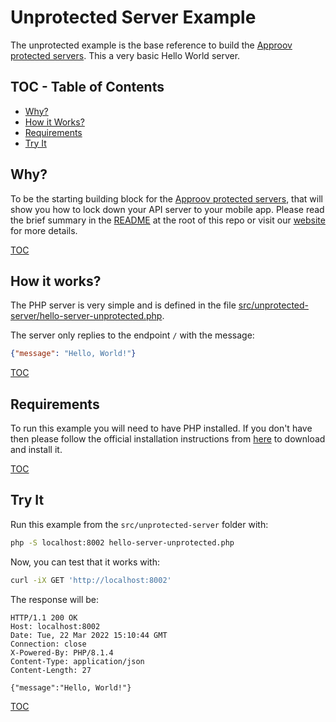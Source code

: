 # Unprotected Server Example

The unprotected example is the base reference to build the [Approov protected servers](/src/approov-protected-server/). This a very basic Hello World server.


## TOC - Table of Contents

* [Why?](#why)
* [How it Works?](#how-it-works)
* [Requirements](#requirements)
* [Try It](#try-it)


## Why?

To be the starting building block for the [Approov protected servers](/src/approov-protected-server/), that will show you how to lock down your API server to your mobile app. Please read the brief summary in the [README](/README.md#why) at the root of this repo or visit our [website](https://approov.io/product.html) for more details.

[TOC](#toc---table-of-contents)


## How it works?

The PHP server is very simple and is defined in the file [src/unprotected-server/hello-server-unprotected.php](/src/unprotected-server/hello-server-unprotected.php).

The server only replies to the endpoint `/` with the message:

```json
{"message": "Hello, World!"}
```

[TOC](#toc---table-of-contents)


## Requirements

To run this example you will need to have PHP installed. If you don't have then please follow the official installation instructions from [here](https://www.php.net/manual/en/install.php) to download and install it.

[TOC](#toc---table-of-contents)


## Try It

Run this example from the `src/unprotected-server` folder with:

```bash
php -S localhost:8002 hello-server-unprotected.php
```

Now, you can test that it works with:

```bash
curl -iX GET 'http://localhost:8002'
```

The response will be:

```text
HTTP/1.1 200 OK
Host: localhost:8002
Date: Tue, 22 Mar 2022 15:10:44 GMT
Connection: close
X-Powered-By: PHP/8.1.4
Content-Type: application/json
Content-Length: 27

{"message":"Hello, World!"}
```

[TOC](#toc---table-of-contents)
